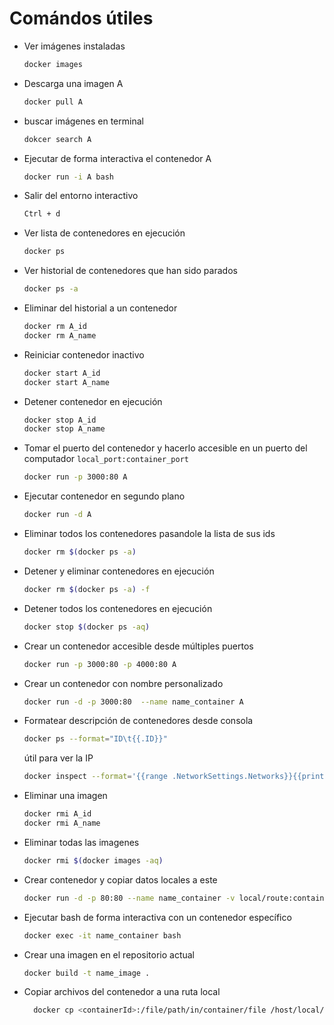 # Comándos útiles

- Ver imágenes instaladas

  ```bash
  docker images
  ```
- Descarga una imagen A

  ```bash
  docker pull A
  ```
- buscar imágenes en terminal

  ```bash
  dokcer search A
  ```
- Ejecutar de forma interactiva el contenedor A

  ```bash
  docker run -i A bash
  ```
- Salir del entorno interactivo

  ```bash
  Ctrl + d
  ```
- Ver lista de contenedores en ejecución

  ```bash
  docker ps
  ```
- Ver historial de contenedores que han sido parados

  ```bash
  docker ps -a
  ```
- Eliminar del historial a un contenedor

  ```bash
  docker rm A_id
  docker rm A_name
  ```
- Reiniciar contenedor inactivo

  ```bash
  docker start A_id
  docker start A_name
  ```
- Detener contenedor en ejecución

  ```bash
  docker stop A_id
  docker stop A_name
  ```
- Tomar el puerto del contenedor y hacerlo accesible en un puerto del computador `local_port:container_port`

  ```bash
  docker run -p 3000:80 A
  ```
- Ejecutar contenedor en segundo plano

  ```bash
  docker run -d A
  ```
- Eliminar todos los contenedores pasandole la lista de sus ids

  ```bash
  docker rm $(docker ps -a)
  ```
- Detener y eliminar contenedores en ejecución

  ```bash
  docker rm $(docker ps -a) -f
  ```
- Detener todos los contenedores en ejecución

  ```bash
  docker stop $(docker ps -aq)
  ```
- Crear un contenedor accesible desde múltiples puertos

  ```bash
  docker run -p 3000:80 -p 4000:80 A
  ```
- Crear un contenedor con nombre personalizado

  ```bash
  docker run -d -p 3000:80  --name name_container A
  ```
- Formatear descripción de contenedores desde consola

  ```bash
  docker ps --format="ID\t{{.ID}}"
  ```
  útil para ver la IP

  ```bash
  docker inspect --format='{{range .NetworkSettings.Networks}}{{println .IPAddress}}{{end}}' A
  ```
- Eliminar una imagen

  ```bash
  docker rmi A_id
  docker rmi A_name
  ```
- Eliminar todas las imagenes

  ```bash
  docker rmi $(docker images -aq)
  ```
- Crear contenedor y copiar datos locales a este

  ```bash
  docker run -d -p 80:80 --name name_container -v local/route:container/route A
  ```
- Ejecutar bash de forma interactiva con un contenedor específico

  ```bash
  docker exec -it name_container bash
  ```
- Crear una imagen en el repositorio actual

  ```bash
  docker build -t name_image .
  ```
- Copiar archivos del contenedor a una ruta local

  ```bash
	docker cp <containerId>:/file/path/in/container/file /host/local/path/file
  ```

  ```bash
  ```

  ```bash
  ```